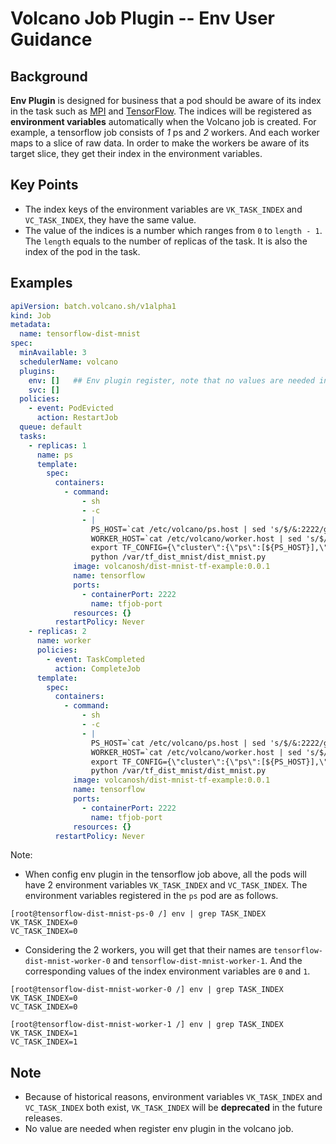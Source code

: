 # Volcano Job Plugin -- Env User Guidance

## Background
**Env Plugin** is designed for business that a pod should be aware of its index in the task such as [MPI](https://www.open-mpi.org/)
and [TensorFlow](https://tensorflow.google.cn/). The indices will be registered as **environment variables** automatically
when the Volcano job is created. For example, a tensorflow job consists of *1* ps and *2* workers. And each worker maps 
to a slice of raw data. In order to make the workers be aware of its target slice, they get their index in the environment
variables.

## Key Points
* The index keys of the environment variables are `VK_TASK_INDEX` and `VC_TASK_INDEX`, they have the same value.
* The value of the indices is a number which ranges from `0` to `length - 1`. The `length` equals to the number of replicas 
of the task. It is also the index of the pod in the task. 

## Examples
```yaml
apiVersion: batch.volcano.sh/v1alpha1
kind: Job
metadata:
  name: tensorflow-dist-mnist
spec:
  minAvailable: 3
  schedulerName: volcano
  plugins:
    env: []   ## Env plugin register, note that no values are needed in the array.
    svc: []
  policies:
    - event: PodEvicted
      action: RestartJob
  queue: default
  tasks:
    - replicas: 1
      name: ps
      template:
        spec:
          containers:
            - command:
                - sh
                - -c
                - |
                  PS_HOST=`cat /etc/volcano/ps.host | sed 's/$/&:2222/g' | sed 's/^/"/;s/$/"/' | tr "\n" ","`;
                  WORKER_HOST=`cat /etc/volcano/worker.host | sed 's/$/&:2222/g' | sed 's/^/"/;s/$/"/' | tr "\n" ","`;
                  export TF_CONFIG={\"cluster\":{\"ps\":[${PS_HOST}],\"worker\":[${WORKER_HOST}]},\"task\":{\"type\":\"ps\",\"index\":${VK_TASK_INDEX}},\"environment\":\"cloud\"};   ## Get the index from the environment variable and configure it in the TF job.
                  python /var/tf_dist_mnist/dist_mnist.py
              image: volcanosh/dist-mnist-tf-example:0.0.1
              name: tensorflow
              ports:
                - containerPort: 2222
                  name: tfjob-port
              resources: {}
          restartPolicy: Never
    - replicas: 2
      name: worker
      policies:
        - event: TaskCompleted
          action: CompleteJob
      template:
        spec:
          containers:
            - command:
                - sh
                - -c
                - |
                  PS_HOST=`cat /etc/volcano/ps.host | sed 's/$/&:2222/g' | sed 's/^/"/;s/$/"/' | tr "\n" ","`;
                  WORKER_HOST=`cat /etc/volcano/worker.host | sed 's/$/&:2222/g' | sed 's/^/"/;s/$/"/' | tr "\n" ","`;
                  export TF_CONFIG={\"cluster\":{\"ps\":[${PS_HOST}],\"worker\":[${WORKER_HOST}]},\"task\":{\"type\":\"worker\",\"index\":${VK_TASK_INDEX}},\"environment\":\"cloud\"};
                  python /var/tf_dist_mnist/dist_mnist.py
              image: volcanosh/dist-mnist-tf-example:0.0.1
              name: tensorflow
              ports:
                - containerPort: 2222
                  name: tfjob-port
              resources: {}
          restartPolicy: Never
```
Note:
* When config env plugin in the tensorflow job above, all the pods will have 2 environment variables `VK_TASK_INDEX` and 
`VC_TASK_INDEX`. The environment variables registered in the `ps` pod are as follows.
```
[root@tensorflow-dist-mnist-ps-0 /] env | grep TASK_INDEX
VK_TASK_INDEX=0
VC_TASK_INDEX=0
```
* Considering the 2 workers, you will get that their names are `tensorflow-dist-mnist-worker-0` and
`tensorflow-dist-mnist-worker-1`. And the corresponding values of the index environment variables are `0` and `1`.
```
[root@tensorflow-dist-mnist-worker-0 /] env | grep TASK_INDEX
VK_TASK_INDEX=0
VC_TASK_INDEX=0
```
```
[root@tensorflow-dist-mnist-worker-1 /] env | grep TASK_INDEX
VK_TASK_INDEX=1
VC_TASK_INDEX=1
```
## Note
* Because of historical reasons, environment variables `VK_TASK_INDEX` and `VC_TASK_INDEX` both exist, `VK_TASK_INDEX` will
be **deprecated** in the future releases.
* No value are needed when register env plugin in the volcano job.
